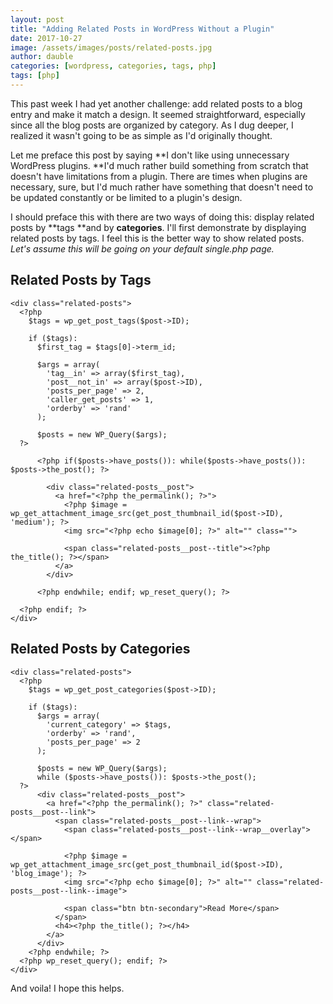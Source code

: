 ```yaml
---
layout: post
title: "Adding Related Posts in WordPress Without a Plugin"
date: 2017-10-27
image: /assets/images/posts/related-posts.jpg
author: dauble
categories: [wordpress, categories, tags, php]
tags: [php]
---
```

This past week I had yet another challenge: add related posts to a blog entry and make it match a design. It seemed straightforward, especially since all the blog posts are organized by category. As I dug deeper, I realized it wasn't going to be as simple as I'd originally thought.

Let me preface this post by saying **I don't like using unnecessary WordPress plugins. **I'd much rather build something from scratch that doesn't have limitations from a plugin. There are times when plugins are necessary, sure, but I'd much rather have something that doesn't need to be updated constantly or be limited to a plugin's design.

I should preface this with there are two ways of doing this: display related posts by **tags **and by **categories**. I'll first demonstrate by displaying related posts by tags. I feel this is the better way to show related posts. _Let's assume this will be going on your default single.php page._

## Related Posts by Tags
```
<div class="related-posts">
  <?php
    $tags = wp_get_post_tags($post->ID);

    if ($tags):
      $first_tag = $tags[0]->term_id;

      $args = array(
        'tag__in' => array($first_tag),
        'post__not_in' => array($post->ID),
        'posts_per_page' => 2,
        'caller_get_posts' => 1,
        'orderby' => 'rand'
      );

      $posts = new WP_Query($args);
  ?>

      <?php if($posts->have_posts()): while($posts->have_posts()): $posts->the_post(); ?>

        <div class="related-posts__post">
          <a href="<?php the_permalink(); ?>">
            <?php $image = wp_get_attachment_image_src(get_post_thumbnail_id($post->ID), 'medium'); ?>
            <img src="<?php echo $image[0]; ?>" alt="" class="">

            <span class="related-posts__post--title"><?php the_title(); ?></span>
          </a>
        </div>

      <?php endwhile; endif; wp_reset_query(); ?>

  <?php endif; ?>
</div>
```

## Related Posts by Categories
```
<div class="related-posts">
  <?php
    $tags = wp_get_post_categories($post->ID);

    if ($tags):
      $args = array(
        'current_category' => $tags,
        'orderby' => 'rand',
        'posts_per_page' => 2
      );

      $posts = new WP_Query($args);
      while ($posts->have_posts()): $posts->the_post();
  ?>
      <div class="related-posts__post">
        <a href="<?php the_permalink(); ?>" class="related-posts__post--link">
          <span class="related-posts__post--link--wrap">
            <span class="related-posts__post--link--wrap__overlay"></span>

            <?php $image = wp_get_attachment_image_src(get_post_thumbnail_id($post->ID), 'blog_image'); ?>
            <img src="<?php echo $image[0]; ?>" alt="" class="related-posts__post--link--image">

            <span class="btn btn-secondary">Read More</span>
          </span>
          <h4><?php the_title(); ?></h4>
        </a>
      </div>
    <?php endwhile; ?>
  <?php wp_reset_query(); endif; ?>
</div>
```

And voila! I hope this helps.